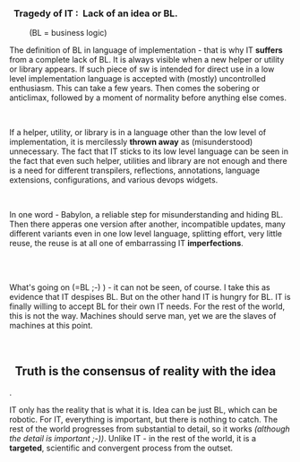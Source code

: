 ﻿<h3 ><strong>&nbsp;&nbsp;Tragedy of IT&nbsp;:&nbsp; Lack of an idea or BL. </strong></h3>&nbsp;&nbsp;&nbsp;&nbsp;&nbsp;&nbsp;&nbsp;&nbsp;&nbsp;(BL = business logic)

<p >The definition of BL in language of implementation - 
that is why IT <strong>suffers</strong> from a complete lack of BL. It is always visible when a 
new helper or utility or library appears. If such piece of sw is intended for 
direct use in a low level implementation language is accepted with (mostly) 
uncontrolled enthusiasm. This can take a few years. Then comes the sobering or 
anticlimax, followed by a moment of normality before anything else comes. <o:p></o:p>
</p>
<br />
<p >If a helper, utility, or library is in a language other 
than the low level of implementation, it is mercilessly <strong>thrown away</strong> as 
(misunderstood) unnecessary. The 
fact that IT sticks to its low level language can be seen in the fact that even 
such helper, utilities and library are not enough and there is a need for 
different transpilers, reflections, annotations, language extensions, 
configurations, and various devops widgets.<o:p></o:p></p>
<br />
<p >In one word - Babylon, a reliable step for misunderstanding 
and hiding BL. Then there apperas one version after another, incompatible 
updates, many different variants even in one low level language, splitting 
effort, very little reuse, the reuse is at all one of embarrassing IT 
<strong>imperfections</strong>.<o:p></o:p></p>
<br />
<br />
<p >What's going on (=BL ;-) ) - it can not be seen, of course. 
I take this as evidence that IT despises BL. But on the other hand IT is hungry 
for BL. IT is finally willing to accept BL for their own IT needs. For the rest 
of the world, this is not the way. Machines should serve man, yet we are the 
slaves of machines at this point.<o:p></o:p></p>
<br />
<h2><strong>&nbsp;&nbsp;Truth is the consensus of reality 
	with the idea</strong></h2>. <p>IT only has the reality that is what it is. Idea can be just 
	BL, which can be robotic. For IT, everything is important, but there is 
	nothing to catch. The rest of the world progresses from substantial to 
	detail, so it works <i>(although the detail is important ;-))</i>. Unlike IT - in the rest of the world, it is a 
<strong>targeted</strong>, scientific 
	and convergent process from the outset.</p>


